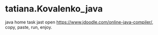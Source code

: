 # tatiana.Kovalenko_java
java home task
jast open https://www.jdoodle.com/online-java-compiler/, copy, paste, run, enjoy.
